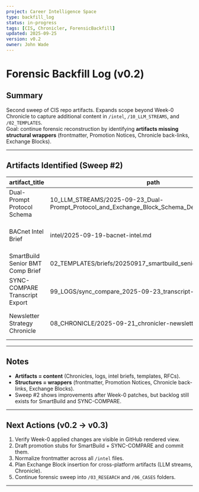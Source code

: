 ```yaml
---
project: Career Intelligence Space
type: backfill_log
status: in-progress
tags: [CIS, Chronicler, ForensicBackfill]
updated: 2025-09-25
version: v0.2
owner: John Wade
---
```


# Forensic Backfill Log (v0.2)

## Summary
Second sweep of CIS repo artifacts. Expands scope beyond Week-0 Chronicle to capture additional content in `/intel`, `/10_LLM_STREAMS`, and `/02_TEMPLATES`.  
Goal: continue forensic reconstruction by identifying **artifacts missing structural wrappers** (frontmatter, Promotion Notices, Chronicle back-links, Exchange Blocks).

---

## Artifacts Identified (Sweep #2)

| artifact_title                              | path                                                           | missing_structures                          | priority |
|---------------------------------------------|----------------------------------------------------------------|---------------------------------------------|----------|
| Dual-Prompt Protocol Schema                  | 10_LLM_STREAMS/2025-09-23_Dual-Prompt_Protocol_and_Exchange_Block_Schema_Development.md | Chronicle link, Promotion Notice (done in Week-0, confirm applied) | High     |
| BACnet Intel Brief                          | intel/2025-09-19-bacnet-intel.md                              | Status normalization, Promotion Notice, Chronicle back-link | High     |
| SmartBuild Senior BMT Comp Brief            | 02_TEMPLATES/briefs/20250917_smartbuild_senior_bmt_comp_brief.md | Promotion Notice, Chronicle link | Medium   |
| SYNC-COMPARE Transcript Export              | 99_LOGS/sync_compare_2025-09-23_transcript-export.md           | Frontmatter, Chronicle link, Promotion Notice | Medium   |
| Newsletter Strategy Chronicle               | 08_CHRONICLE/2025-09-21_chronicler-newsletter-v1.0.md          | Promotion Notice (Week-0 applied, confirm rendered in repo) | Medium   |

---

## Notes
- **Artifacts = content** (Chronicles, logs, intel briefs, templates, RFCs).  
- **Structures = wrappers** (frontmatter, Promotion Notices, Chronicle back-links, Exchange Blocks).  
- Sweep #2 shows improvements after Week-0 patches, but backlog still exists for SmartBuild and SYNC-COMPARE.  

---

## Next Actions (v0.2 → v0.3)
1. Verify Week-0 applied changes are visible in GitHub rendered view.  
2. Draft promotion stubs for SmartBuild + SYNC-COMPARE and commit them.  
3. Normalize frontmatter across all `/intel` files.  
4. Plan Exchange Block insertion for cross-platform artifacts (LLM streams, Chronicle).  
5. Continue forensic sweep into `/03_RESEARCH` and `/06_CASES` folders.  

---
